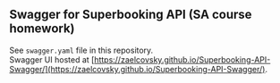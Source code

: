 ## Swagger for Superbooking API (SA course homework)  
See `swagger.yaml` file in this repository.  
Swagger UI hosted at [https://zaelcovsky.github.io/Superbooking-API-Swagger/](https://zaelcovsky.github.io/Superbooking-API-Swagger/).